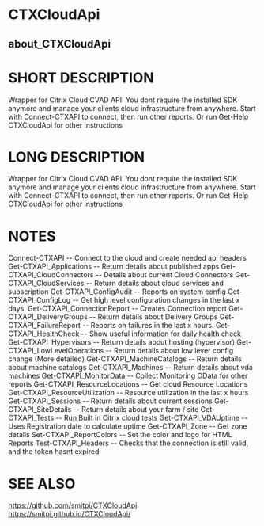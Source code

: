 # CTXCloudApi
## about_CTXCloudApi

# SHORT DESCRIPTION
Wrapper for Citrix Cloud CVAD API. You dont require the installed SDK anymore and manage your clients cloud infrastructure from anywhere. 
    Start with Connect-CTXAPI to connect, then run other reports.
    Or run Get-Help CTXCloudApi for other instructions

# LONG DESCRIPTION
Wrapper for Citrix Cloud CVAD API. You dont require the installed SDK anymore and manage your clients cloud infrastructure from anywhere. 
    Start with Connect-CTXAPI to connect, then run other reports.
    Or run Get-Help CTXCloudApi for other instructions

# NOTES
Connect-CTXAPI -- Connect to the cloud and create needed api headers
Get-CTXAPI_Applications -- Return details about published apps
Get-CTXAPI_CloudConnectors -- Details about current Cloud Connectors
Get-CTXAPI_CloudServices -- Return details about cloud services and subscription
Get-CTXAPI_ConfigAudit -- Reports on system config
Get-CTXAPI_ConfigLog -- Get high level configuration changes in the last x days.
Get-CTXAPI_ConnectionReport -- Creates Connection report
Get-CTXAPI_DeliveryGroups -- Return details about Delivery Groups
Get-CTXAPI_FailureReport -- Reports on failures in the last x hours.
Get-CTXAPI_HealthCheck -- Show useful information for daily health check
Get-CTXAPI_Hypervisors -- Return details about hosting (hypervisor)
Get-CTXAPI_LowLevelOperations -- Return details about low lever config change (More detailed)
Get-CTXAPI_MachineCatalogs -- Return details about machine catalogs
Get-CTXAPI_Machines -- Return details about vda machines
Get-CTXAPI_MonitorData -- Collect Monitoring OData for other reports
Get-CTXAPI_ResourceLocations -- Get cloud Resource Locations
Get-CTXAPI_ResourceUtilization -- Resource utilization in the last x hours
Get-CTXAPI_Sessions -- Return details about current sessions
Get-CTXAPI_SiteDetails -- Return details about your farm / site
Get-CTXAPI_Tests -- Run Built in Citrix cloud tests
Get-CTXAPI_VDAUptime -- Uses Registration date to calculate uptime
Get-CTXAPI_Zone -- Get zone details
Set-CTXAPI_ReportColors -- Set the color and logo for HTML Reports
Test-CTXAPI_Headers -- Checks that the connection is still valid, and the token hasnt expired


# SEE ALSO
https://github.com/smitpi/CTXCloudApi
https://smitpi.github.io/CTXCloudApi/

